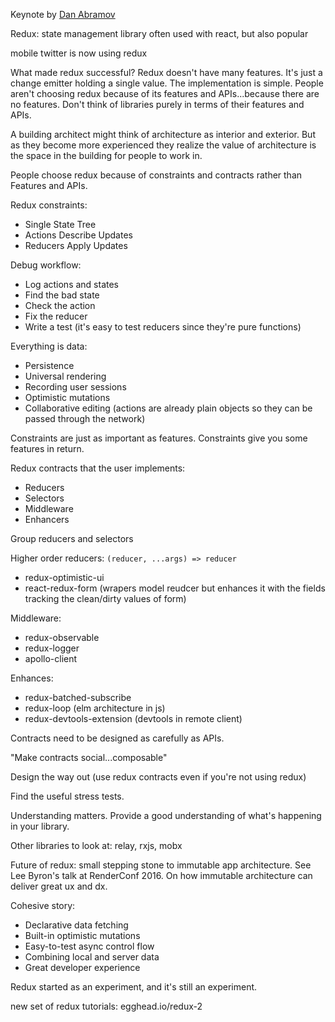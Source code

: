 Keynote by [Dan Abramov](https://twitter.com/dan_abramov)

Redux: state management library often used with react, but also popular

mobile twitter is now using redux

What made redux successful?  Redux doesn't have many features.  It's just a change emitter holding a single value.  The implementation is simple.  People aren't choosing redux because of its features and APIs...because there are no features.  Don't think of libraries purely in terms of their features and APIs.

A building architect might think of architecture as interior and exterior.  But as they become more experienced they realize the value of architecture is the space in the building for people to work in.

People choose redux because of constraints and contracts rather than Features and APIs.

Redux constraints:

* Single State Tree
* Actions Describe Updates
* Reducers Apply Updates

Debug workflow:

* Log actions and states
* Find the bad state
* Check the action
* Fix the reducer
* Write a test (it's easy to test reducers since they're pure functions)

Everything is data:

* Persistence
* Universal rendering
* Recording user sessions
* Optimistic mutations
* Collaborative editing (actions are already plain objects so they can be passed through the network)

Constraints are just as important as features.  Constraints give you some features in return.

Redux contracts that the user implements:

* Reducers
* Selectors
* Middleware
* Enhancers

Group reducers and selectors

Higher order reducers: `(reducer, ...args) => reducer`

* redux-optimistic-ui
* react-redux-form (wrapers model reudcer but enhances it with the fields tracking the clean/dirty values of form)

Middleware:

* redux-observable
* redux-logger
* apollo-client

Enhances:

* redux-batched-subscribe
* redux-loop (elm architecture in js)
* redux-devtools-extension (devtools in remote client)

Contracts need to be designed as carefully as APIs.

"Make contracts social...composable"

Design the way out (use redux contracts even if you're not using redux)

Find the useful stress tests.

Understanding matters.  Provide a good understanding of what's happening in your library.

Other libraries to look at: relay, rxjs, mobx

Future of redux: small stepping stone to immutable app architecture. See Lee Byron's talk at RenderConf 2016.  On how immutable architecture can deliver great ux and dx.

Cohesive story:

* Declarative data fetching
* Built-in optimistic mutations
* Easy-to-test async control flow
* Combining local and server data
* Great developer experience

Redux started as an experiment, and it's still an experiment.

new set of redux tutorials: egghead.io/redux-2


